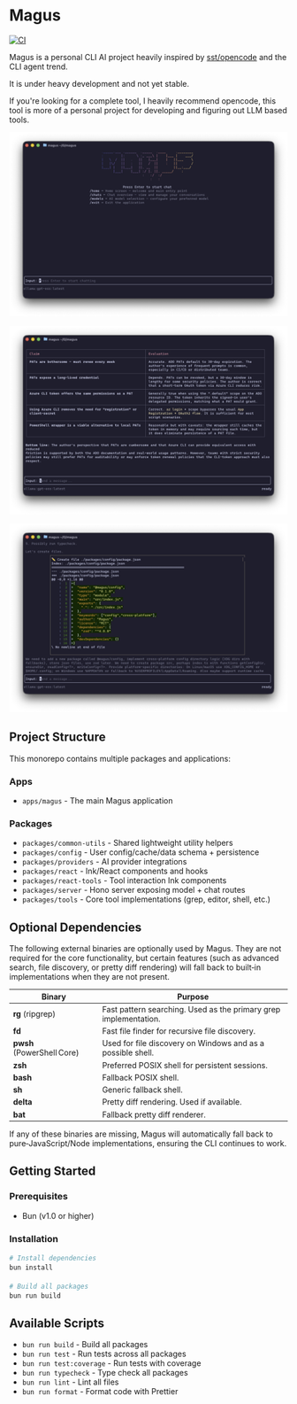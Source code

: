 # Magus

[![CI](https://github.com/scaryrawr/magus/actions/workflows/ci.yml/badge.svg)](https://github.com/scaryrawr/magus/actions/workflows/ci.yml)

Magus is a personal CLI AI project heavily inspired by [sst/opencode](https://github.com/sst/opencode) and the CLI agent trend.

It is under heavy development and not yet stable.

If you're looking for a complete tool, I heavily recommend opencode, this tool is more of a personal project for developing and figuring out LLM based tools.

![Home Route](./assets/magus/home.png)

![Markdown Preview](./assets/magus/markdown.png)

![File Diff](./assets/magus/delta.png)

## Project Structure

This monorepo contains multiple packages and applications:

### Apps

- `apps/magus` - The main Magus application

### Packages

- `packages/common-utils` - Shared lightweight utility helpers
- `packages/config` - User config/cache/data schema + persistence
- `packages/providers` - AI provider integrations
- `packages/react` - Ink/React components and hooks
- `packages/react-tools` - Tool interaction Ink components
- `packages/server` - Hono server exposing model + chat routes
- `packages/tools` - Core tool implementations (grep, editor, shell, etc.)

## Optional Dependencies

The following external binaries are optionally used by Magus. They are not required for the core functionality, but certain features (such as advanced search, file discovery, or pretty diff rendering) will fall back to built‑in implementations when they are not present.

| Binary                     | Purpose                                                          |
| -------------------------- | ---------------------------------------------------------------- |
| **rg** (ripgrep)           | Fast pattern searching. Used as the primary grep implementation. |
| **fd**                     | Fast file finder for recursive file discovery.                   |
| **pwsh** (PowerShell Core) | Used for file discovery on Windows and as a possible shell.      |
| **zsh**                    | Preferred POSIX shell for persistent sessions.                   |
| **bash**                   | Fallback POSIX shell.                                            |
| **sh**                     | Generic fallback shell.                                          |
| **delta**                  | Pretty diff rendering. Used if available.                        |
| **bat**                    | Fallback pretty diff renderer.                                   |

If any of these binaries are missing, Magus will automatically fall back to pure‑JavaScript/Node implementations, ensuring the CLI continues to work.

## Getting Started

### Prerequisites

- Bun (v1.0 or higher)

### Installation

```bash
# Install dependencies
bun install

# Build all packages
bun run build
```

## Available Scripts

- `bun run build` - Build all packages
- `bun run test` - Run tests across all packages
- `bun run test:coverage` - Run tests with coverage
- `bun run typecheck` - Type check all packages
- `bun run lint` - Lint all files
- `bun run format` - Format code with Prettier
